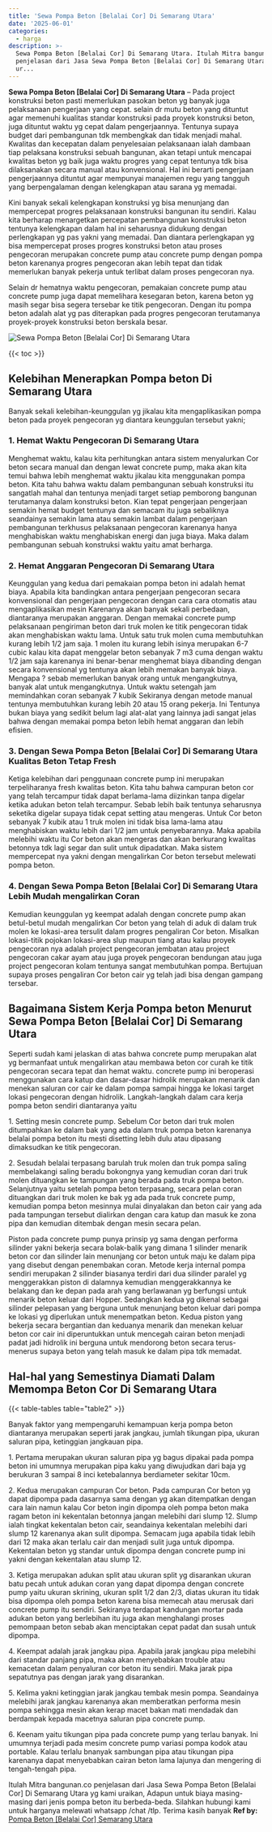 ```yaml
---
title: 'Sewa Pompa Beton [Belalai Cor] Di Semarang Utara'
date: '2025-06-01'
categories:
  - harga
description: >-
  Sewa Pompa Beton [Belalai Cor] Di Semarang Utara. Itulah Mitra bangunan.co
  penjelasan dari Jasa Sewa Pompa Beton [Belalai Cor] Di Semarang Utara yg kami
  ur...
---
```


**Sewa Pompa Beton \[Belalai Cor\] Di Semarang Utara** – Pada project konstruksi beton pasti memerlukan pasokan beton yg banyak juga pelaksanaan pengerjaan yang cepat. selain dr mutu beton yang dituntut agar memenuhi kualitas standar konstruksi pada proyek konstruksi beton, juga dituntut waktu yg cepat dalam pengerjaannya. Tentunya supaya budget dari pembangunan tdk membengkak dan tidak menjadi mahal. Kwalitas dan kecepatan dalam penyelesaian pelaksanaan ialah dambaan tiap pelaksana konstruksi sebuah bangunan, akan tetapi untuk mencapai kwalitas beton yg baik juga waktu progres yang cepat tentunya tdk bisa dilaksanakan secara manual atau konvensional. Hal ini berarti pengerjaan pengerjaannya dituntut agar mempunyai manajemen regu yang tangguh yang berpengalaman dengan kelengkapan atau sarana yg memadai.

Kini banyak sekali kelengkapan konstruksi yg bisa menunjang dan mempercepat progres pelaksanaan konstruksi bangunan itu sendiri. Kalau kita berharap menargetkan percepatan pembangunan konstruksi beton tentunya kelengkapan dalam hal ini seharusnya didukung dengan perlengkapan yg pas yakni yang memadai. Dan diantara perlengkapan yg bisa mempercepat proses progres konstruksi beton atau proses pengecoran merupakan concrete pump atau concrete pump dengan pompa beton karenanya progres pengecoran akan lebih tepat dan tidak memerlukan banyak pekerja untuk terlibat dalam proses pengecoran nya.

Selain dr hematnya waktu pengecoran, pemakaian concrete pump atau concrete pump juga dapat memelihara kesegaran beton, karena beton yg masih segar bisa segera tersebar ke titik pengecoran. Dengan itu pompa beton adalah alat yg pas diterapkan pada progres pengecoran terutamanya proyek-proyek konstruksi beton berskala besar.

![Sewa Pompa Beton [Belalai Cor] Di Semarang Utara](/images/sewa-concrete-pump-40.png)

{{< toc >}}

## Kelebihan Menerapkan Pompa beton Di Semarang Utara

Banyak sekali kelebihan-keunggulan yg jikalau kita mengaplikasikan pompa beton pada proyek pengecoran yg diantara keunggulan tersebut yakni;

### 1\. Hemat Waktu Pengecoran Di Semarang Utara

Menghemat waktu, kalau kita perhitungkan antara sistem menyalurkan Cor beton secara manual dan dengan lewat concrete pump, maka akan kita temui bahwa lebih menghemat waktu jikalau kita menggunakan pompa beton. Kita tahu bahwa waktu dalam pembangunan sebuah konstruksi itu sangatlah mahal dan tentunya menjadi target setiap pemborong bangunan terutamanya dalam konstruksi beton. Kian tepat pengerjaan pengerjaan semakin hemat budget tentunya dan semacam itu juga sebaliknya seandainya semakin lama atau semakin lambat dalam pengerjaan pembangunan terkhusus pelaksanaan pengecoran karenanya hanya menghabiskan waktu menghabiskan energi dan juga biaya. Maka dalam pembangunan sebuah konstruksi waktu yaitu amat berharga.

### 2\. Hemat Anggaran Pengecoran Di Semarang Utara

Keunggulan yang kedua dari pemakaian pompa beton ini adalah hemat biaya. Apabila kita bandingkan antara pengerjaan pengecoran secara konvensional dan pengerjaan pengecoran dengan cara cara otomatis atau mengaplikasikan mesin Karenanya akan banyak sekali perbedaan, diantaranya merupakan anggaran. Dengan memakai concrete pump pelaksanaan pengiriman beton dari truk molen ke titik pengecoran tidak akan menghabiskan waktu lama. Untuk satu truk molen cuma membutuhkan kurang lebih 1/2 jam saja. 1 molen itu kurang lebih isinya merupakan 6-7 cubic kalau kita dapat menggelar beton sebanyak 7 m3 cuma dengan waktu 1/2 jam saja karenanya ini benar-benar menghemat biaya dibanding dengan secara konvensional yg tentunya akan lebih memakan banyak biaya. Mengapa ? sebab memerlukan banyak orang untuk mengangkutnya, banyak alat untuk mengangkutnya. Untuk waktu setengah jam memindahkan coran sebanyak 7 kubik Sekiranya dengan metode manual tentunya membutuhkan kurang lebih 20 atau 15 orang pekerja. Ini Tentunya bukan biaya yang sedikit belum lagi alat-alat yang lainnya jadi sangat jelas bahwa dengan memakai pompa beton lebih hemat anggaran dan lebih efisien.

### 3\. Dengan Sewa Pompa Beton \[Belalai Cor\] Di Semarang Utara Kualitas Beton Tetap Fresh

Ketiga kelebihan dari penggunaan concrete pump ini merupakan terpeliharanya fresh kwalitas beton. Kita tahu bahwa campuran beton cor yang telah tercampur tidak dapat berlama-lama diizinkan tanpa digelar ketika adukan beton telah tercampur. Sebab lebih baik tentunya seharusnya seketika digelar supaya tidak cepat setting atau mengeras. Untuk Cor beton sebanyak 7 kubik atau 1 truk molen ini tidak bisa lama-lama atau menghabiskan waktu lebih dari 1/2 jam untuk penyebarannya. Maka apabila melebihi waktu itu Cor beton akan mengeras dan akan berkurang kwalitas betonnya tdk lagi segar dan sulit untuk dipadatkan. Maka sistem mempercepat nya yakni dengan mengalirkan Cor beton tersebut melewati pompa beton.

### 4\. Dengan Sewa Pompa Beton \[Belalai Cor\] Di Semarang Utara Lebih Mudah mengalirkan Coran

Kemudian keunggulan yg keempat adalah dengan concrete pump akan betul-betul mudah mengalirkan Cor beton yang telah di aduk di dalam truk molen ke lokasi-area tersulit dalam progres pengaliran Cor beton. Misalkan lokasi-titik pojokan lokasi-area slup maupun tiang atau kalau proyek pengecoran nya adalah project pengecoran jembatan atau project pengecoran cakar ayam atau juga proyek pengecoran bendungan atau juga project pengecoran kolam tentunya sangat membutuhkan pompa. Bertujuan supaya proses pengaliran Cor beton cair yg telah jadi bisa dengan gampang tersebar.

## Bagaimana Sistem Kerja Pompa beton Menurut Sewa Pompa Beton \[Belalai Cor\] Di Semarang Utara

Seperti sudah kami jelaskan di atas bahwa concrete pump merupakan alat yg bermanfaat untuk mengalirkan atau membawa beton cor curah ke titik pengecoran secara tepat dan hemat waktu. concrete pump ini beroperasi menggunakan cara katup dan dasar-dasar hidrolik merupakan menarik dan menekan saluran cor cair ke dalam pompa sampai hingga ke lokasi target lokasi pengecoran dengan hidrolik. Langkah-langkah dalam cara kerja pompa beton sendiri diantaranya yaitu

1\. Setting mesin concrete pump. Sebelum Cor beton dari truk molen ditumpahkan ke dalam bak yang ada dalam truk pompa beton karenanya belalai pompa beton itu mesti disetting lebih dulu atau dipasang dimaksudkan ke titik pengecoran.

2\. Sesudah belalai terpasang barulah truk molen dan truk pompa saling membelakangi saling beradu bokongnya yang kemudian coran dari truk molen dituangkan ke tampungan yang berada pada truk pompa beton. Selanjutnya yaitu setelah pompa beton terpasang, secara pelan coran dituangkan dari truk molen ke bak yg ada pada truk concrete pump, kemudian pompa beton mesinnya mulai dinyalakan dan beton cair yang ada pada tampungan tersebut dialirkan dengan cara katup dan masuk ke zona pipa dan kemudian ditembak dengan mesin secara pelan.

Piston pada concrete pump punya prinsip yg sama dengan performa silinder yakni bekerja secara bolak-balik yang dimana 1 silinder menarik beton cor dan silinder lain menunjang cor beton untuk maju ke dalam pipa yang disebut dengan penembakan coran. Metode kerja internal pompa sendiri merupakan 2 silinder biasanya terdiri dari dua silinder paralel yg menggerakkan piston di dalamnya kemudian menggerakkannya ke belakang dan ke depan pada arah yang berlawanan yg berfungsi untuk menarik beton keluar dari Hopper. Sedangkan kedua yg dikenal sebagai silinder pelepasan yang berguna untuk menunjang beton keluar dari pompa ke lokasi yg diperlukan untuk menempatkan beton. Kedua piston yang bekerja secara bergantian dan keduanya menarik dan menekan keluar beton cor cair ini diperuntukkan untuk mencegah cairan beton menjadi padat jadi hidrolik ini berguna untuk mendorong beton secara terus-menerus supaya beton yang telah masuk ke dalam pipa tdk memadat.

## Hal-hal yang Semestinya Diamati Dalam Memompa Beton Cor Di Semarang Utara

{{< table-tables table="table2" >}}

Banyak faktor yang mempengaruhi kemampuan kerja pompa beton diantaranya merupakan seperti jarak jangkau, jumlah tikungan pipa, ukuran saluran pipa, ketinggian jangkauan pipa.

1\. Pertama merupakan ukuran saluran pipa yg bagus dipakai pada pompa beton ini umumnya merupakan pipa kaku yang diwujudkan dari baja yg berukuran 3 sampai 8 inci ketebalannya berdiameter sekitar 10cm.

2\. Kedua merupakan campuran Cor beton. Pada campuran Cor beton yg dapat dipompa pada dasarnya sama dengan yg akan ditempatkan dengan cara lain namun kalau Cor beton ingin dipompa oleh pompa beton maka ragam beton ini kekentalan betonnya jangan melebihi dari slump 12. Slump ialah tingkat kekentalan beton cair, seandainya kekentalan melebihi dari slump 12 karenanya akan sulit dipompa. Semacam juga apabila tidak lebih dari 12 maka akan terlalu cair dan menjadi sulit juga untuk dipompa. Kekentalan beton yg standar untuk dipompa dengan concrete pump ini yakni dengan kekentalan atau slump 12.

3\. Ketiga merupakan adukan split atau ukuran split yg disarankan ukuran batu pecah untuk adukan coran yang dapat dipompa dengan concrete pump yaitu ukuran skrining, ukuran split 1/2 dan 2/3, diatas ukuran itu tidak bisa dipompa oleh pompa beton karena bisa memecah atau merusak dari concrete pump itu sendiri. Sekiranya terdapat kandungan mortar pada adukan beton yang berlebihan itu juga akan menghalangi proses pemompaan beton sebab akan menciptakan cepat padat dan susah untuk dipompa.

4\. Keempat adalah jarak jangkau pipa. Apabila jarak jangkau pipa melebihi dari standar panjang pipa, maka akan menyebabkan trouble atau kemacetan dalam penyaluran cor beton itu sendiri. Maka jarak pipa sepatutnya pas dengan jarak yang disarankan.

5\. Kelima yakni ketinggian jarak jangkau tembak mesin pompa. Seandainya melebihi jarak jangkau karenanya akan memberatkan performa mesin pompa sehingga mesin akan kerap macet bakan mati mendadak dan berdampak kepada macetnya saluran pipa concrete pump.

6\. Keenam yaitu tikungan pipa pada concrete pump yang terlau banyak. Ini umumnya terjadi pada mesim concrete pump variasi pompa kodok atau portable. Kalau terlalu bnanyak sambungan pipa atau tikungan pipa karenanya dapat menyebabkan cairan beton lama lajunya dan mengering di tengah-tengah pipa.

Itulah Mitra bangunan.co penjelasan dari Jasa Sewa Pompa Beton \[Belalai Cor\] Di Semarang Utara yg kami uraikan, Adapun untuk biaya masing-masing dari jenis pompa beton itu berbeda-beda. Silahkan hubungi kami untuk harganya melewati whatsapp /chat /tlp. Terima kasih banyak
**Ref by:** [Pompa Beton [Belalai Cor] Semarang Utara](https://id.wikipedia.org/wiki/Pompa)
